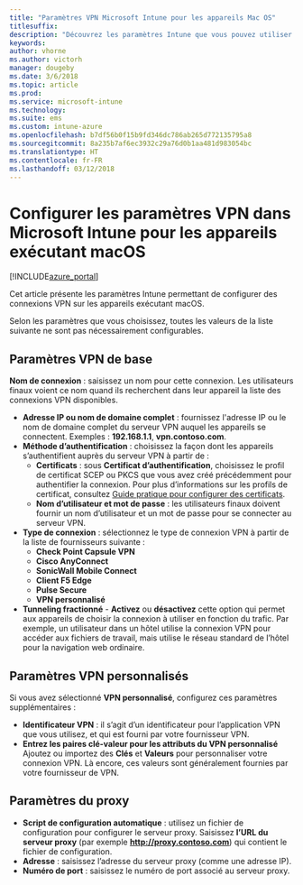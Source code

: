 ```yaml
---
title: "Paramètres VPN Microsoft Intune pour les appareils Mac OS"
titlesuffix: 
description: "Découvrez les paramètres Intune que vous pouvez utiliser pour configurer des connexions VPN sur les appareils macOS."
keywords: 
author: vhorne
ms.author: victorh
manager: dougeby
ms.date: 3/6/2018
ms.topic: article
ms.prod: 
ms.service: microsoft-intune
ms.technology: 
ms.suite: ems
ms.custom: intune-azure
ms.openlocfilehash: b7df56b0f15b9fd346dc786ab265d772135795a8
ms.sourcegitcommit: 8a235b7af6ec3932c29a76d0b1aa481d983054bc
ms.translationtype: HT
ms.contentlocale: fr-FR
ms.lasthandoff: 03/12/2018
---
```

# <a name="configure-vpn-settings-in-microsoft-intune-for-devices-running-macos"></a>Configurer les paramètres VPN dans Microsoft Intune pour les appareils exécutant macOS

[!INCLUDE[azure_portal](./includes/azure_portal.md)]

Cet article présente les paramètres Intune permettant de configurer des connexions VPN sur les appareils exécutant macOS.

Selon les paramètres que vous choisissez, toutes les valeurs de la liste suivante ne sont pas nécessairement configurables.

## <a name="base-vpn-settings"></a>Paramètres VPN de base

**Nom de connexion** : saisissez un nom pour cette connexion. Les utilisateurs finaux voient ce nom quand ils recherchent dans leur appareil la liste des connexions VPN disponibles.
- **Adresse IP ou nom de domaine complet** : fournissez l'adresse IP ou le nom de domaine complet du serveur VPN auquel les appareils se connectent. Exemples : **192.168.1.1**, **vpn.contoso.com**.
- **Méthode d’authentification** : choisissez la façon dont les appareils s’authentifient auprès du serveur VPN à partir de :
    - **Certificats** : sous **Certificat d’authentification**, choisissez le profil de certificat SCEP ou PKCS que vous avez créé précédemment pour authentifier la connexion. Pour plus d’informations sur les profils de certificat, consultez [Guide pratique pour configurer des certificats](certificates-configure.md).
    - **Nom d’utilisateur et mot de passe** : les utilisateurs finaux doivent fournir un nom d’utilisateur et un mot de passe pour se connecter au serveur VPN.
- **Type de connexion** : sélectionnez le type de connexion VPN à partir de la liste de fournisseurs suivante :
    - **Check Point Capsule VPN**
    - **Cisco AnyConnect**
    - **SonicWall Mobile Connect**
    - **Client F5 Edge**
    - **Pulse Secure**
    - **VPN personnalisé**
- **Tunneling fractionné** - **Activez** ou **désactivez** cette option qui permet aux appareils de choisir la connexion à utiliser en fonction du trafic. Par exemple, un utilisateur dans un hôtel utilise la connexion VPN pour accéder aux fichiers de travail, mais utilise le réseau standard de l’hôtel pour la navigation web ordinaire.

<!--- **Per-app VPN** - Select this option if you want to associate this VPN connection with an iOS or macOS app so that the connection will be opened when the app is run. You can associate the VPN profile with an app when you assign the software. For more information, see [How to assign and monitor apps](apps-deploy.md). --->

## <a name="custom-vpn-settings"></a>Paramètres VPN personnalisés

Si vous avez sélectionné **VPN personnalisé**, configurez ces paramètres supplémentaires :

- **Identificateur VPN** : il s’agit d’un identificateur pour l’application VPN que vous utilisez, et qui est fourni par votre fournisseur VPN.
- **Entrez les paires clé-valeur pour les attributs du VPN personnalisé** Ajoutez ou importez des **Clés** et **Valeurs** pour personnaliser votre connexion VPN. Là encore, ces valeurs sont généralement fournies par votre fournisseur de VPN.


## <a name="proxy-settings"></a>Paramètres du proxy

- **Script de configuration automatique** : utilisez un fichier de configuration pour configurer le serveur proxy. Saisissez **l’URL du serveur proxy** (par exemple **http://proxy.contoso.com**) qui contient le fichier de configuration.
- **Adresse** : saisissez l’adresse du serveur proxy (comme une adresse IP).
- **Numéro de port** : saisissez le numéro de port associé au serveur proxy.
